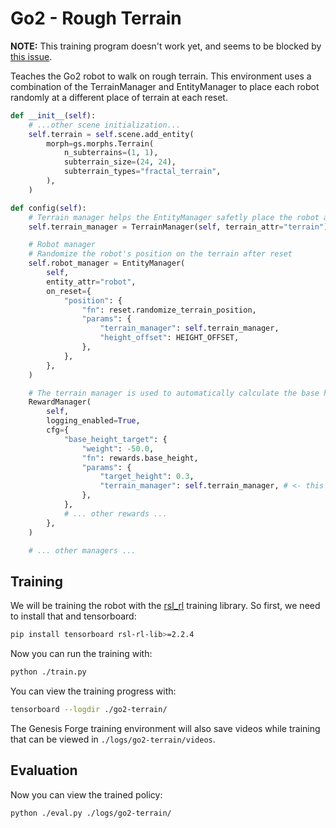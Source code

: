 # Go2 - Rough Terrain

**NOTE:** This training program doesn't work yet, and seems to be blocked by [this issue](https://github.com/Genesis-Embodied-AI/Genesis/issues/1727).

Teaches the Go2 robot to walk on rough terrain. This environment uses a combination of the TerrainManager and EntityManager to place each robot randomly at a different place of terrain at each reset.

```python
def __init__(self):
    # ...other scene initialization...
    self.terrain = self.scene.add_entity(
        morph=gs.morphs.Terrain(
            n_subterrains=(1, 1),
            subterrain_size=(24, 24),
            subterrain_types="fractal_terrain",
        ),
    )

def config(self):
    # Terrain manager helps the EntityManager safetly place the robot above the terrain on reset
    self.terrain_manager = TerrainManager(self, terrain_attr="terrain")

    # Robot manager
    # Randomize the robot's position on the terrain after reset
    self.robot_manager = EntityManager(
        self,
        entity_attr="robot",
        on_reset={
            "position": {
                "fn": reset.randomize_terrain_position,
                "params": {
                    "terrain_manager": self.terrain_manager,
                    "height_offset": HEIGHT_OFFSET,
                },
            },
        },
    )

    # The terrain manager is used to automatically calculate the base height above the terrain
    RewardManager(
        self,
        logging_enabled=True,
        cfg={
            "base_height_target": {
                "weight": -50.0,
                "fn": rewards.base_height,
                "params": {
                    "target_height": 0.3,
                    "terrain_manager": self.terrain_manager, # <- this line
                },
            },
            # ... other rewards ...
        },
    )

    # ... other managers ...

```

## Training

We will be training the robot with the [rsl_rl](https://github.com/leggedrobotics/rsl_rl) training library. So first, we need to install that and tensorboard:

```bash
pip install tensorboard rsl-rl-lib>=2.2.4
```

Now you can run the training with:

```bash
python ./train.py
```

You can view the training progress with:

```bash
tensorboard --logdir ./go2-terrain/
```

The Genesis Forge training environment will also save videos while training that can be viewed in `./logs/go2-terrain/videos`.

## Evaluation

Now you can view the trained policy:

```bash
python ./eval.py ./logs/go2-terrain/
```
